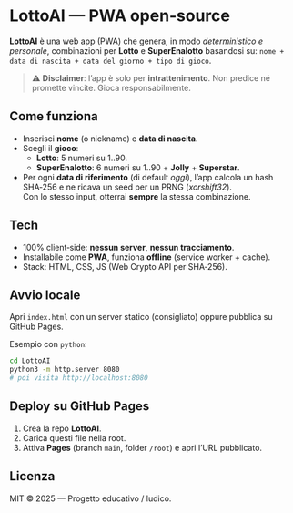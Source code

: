 # LottoAI — PWA open‑source

**LottoAI** è una web app (PWA) che genera, in modo *deterministico e personale*, combinazioni per **Lotto** e **SuperEnalotto** basandosi su: `nome + data di nascita + data del giorno + tipo di gioco`.

> ⚠️ **Disclaimer**: l’app è solo per **intrattenimento**. Non predice né promette vincite. Gioca responsabilmente.

## Come funziona
- Inserisci **nome** (o nickname) e **data di nascita**.
- Scegli il **gioco**:
  - **Lotto**: 5 numeri su 1..90.
  - **SuperEnalotto**: 6 numeri su 1..90 + **Jolly** + **Superstar**.
- Per ogni **data di riferimento** (di default *oggi*), l’app calcola un hash SHA‑256 e ne ricava un seed per un PRNG (*xorshift32*).  
  Con lo stesso input, otterrai **sempre** la stessa combinazione.

## Tech
- 100% client‑side: **nessun server**, **nessun tracciamento**.
- Installabile come **PWA**, funziona **offline** (service worker + cache).
- Stack: HTML, CSS, JS (Web Crypto API per SHA‑256).

## Avvio locale
Apri `index.html` con un server statico (consigliato) oppure pubblica su GitHub Pages.

Esempio con `python`:
```bash
cd LottoAI
python3 -m http.server 8080
# poi visita http://localhost:8080
```

## Deploy su GitHub Pages
1. Crea la repo **LottoAI**.
2. Carica questi file nella root.
3. Attiva **Pages** (branch `main`, folder `/root`) e apri l’URL pubblicato.

## Licenza
MIT © 2025 — Progetto educativo / ludico.
